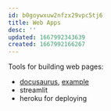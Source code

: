 ```yaml
---
id: b0goywxuw2nfzx29vpc5tj6
title: Web Apps
desc: ''
updated: 1667992343639
created: 1667992166267
---
```

Tools for building web pages:

- [docusaurus](https://docusaurus.io/), [example](https://wingkwong.github.io/leetcode-the-hard-way/)
- streamlit
- heroku for deploying